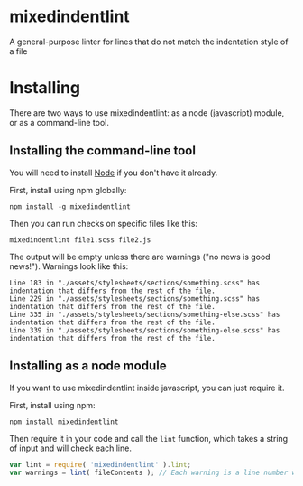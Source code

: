 # mixedindentlint
A general-purpose linter for lines that do not match the indentation style of a file

# Installing
There are two ways to use mixedindentlint: as a node (javascript) module, or as a command-line tool.

## Installing the command-line tool
You will need to install [Node](https://nodejs.org/) if you don't have it already.

First, install using npm globally:

```
npm install -g mixedindentlint
```

Then you can run checks on specific files like this:

```
mixedindentlint file1.scss file2.js
```

The output will be empty unless there are warnings ("no news is good news!"). Warnings look like this:

```
Line 183 in "./assets/stylesheets/sections/something.scss" has indentation that differs from the rest of the file.
Line 229 in "./assets/stylesheets/sections/something.scss" has indentation that differs from the rest of the file.
Line 335 in "./assets/stylesheets/sections/something-else.scss" has indentation that differs from the rest of the file.
Line 339 in "./assets/stylesheets/sections/something-else.scss" has indentation that differs from the rest of the file.
```

## Installing as a node module
If you want to use mixedindentlint inside javascript, you can just require it.

First, install using npm:

```
npm install mixedindentlint
```

Then require it in your code and call the `lint` function, which takes a string of input and will check each line.

```javascript
var lint = require( 'mixedindentlint' ).lint;
var warnings = lint( fileContents ); // Each warning is a line number which doesn't match the indentation of the file
```
